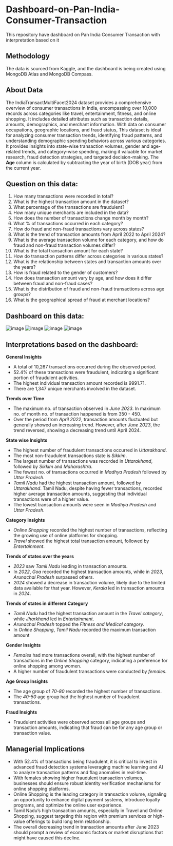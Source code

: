 # Dashboard-on-Pan-India-Consumer-Transaction
This repository have dashboard on Pan India Consumer Transaction with interpretation based on it

## Methodology
The data is sourced from Kaggle, and the dashboard is being created using MongoDB Atlas and MongoDB Compass.

## About Data
The IndiaTransactMultiFacet2024 dataset provides a comprehensive overview of consumer transactions in India, encompassing over 10,000 records across categories like travel, entertainment, fitness, and online shopping. It includes detailed attributes such as transaction details, amounts, demographics, and merchant information. With data on consumer occupations, geographic locations, and fraud status, This dataset is ideal for analyzing consumer transaction trends, identifying fraud patterns, and understanding demographic spending behaviors across various categories. It provides insights into state-wise transaction volumes, gender and age-related trends, and category-wise spending, making it valuable for market research, fraud detection strategies, and targeted decision-making.
The **Age** column is calculated by subtracting the year of birth (DOB year) from the current year.

## Question on this data:

1. How many transactions were recorded in total?
2. What is the highest transaction amount in the dataset?
3. What percentage of the transactions are fraudulent?
4. How many unique merchants are included in the data?
5. How does the number of transactions change month by month?
6. What % of  transactions occurred in each category?
7. How do fraud and non-fraud transactions vary across states?
8. What is the trend of transaction amounts from April 2022 to April 2024?
9. What is the average transaction volume for each category, and how do fraud and non-fraud transaction volumes differ?
10. What is the total transaction amount for each state?
11. How do transaction patterns differ across categories in various states?
12. What is the relationship between states and transaction amounts over the years?
13. How is fraud related to the gender of customers?
14. How does transaction amount vary by age, and how does it differ between fraud and non-fraud cases?
15. What is the distribution of fraud and non-fraud transactions across age groups?
16. What is the geographical spread of fraud at merchant locations?


## Dashboard on this data:
![image](https://github.com/user-attachments/assets/972db74e-676e-4c60-b3ae-489528de5ca0)
![image](https://github.com/user-attachments/assets/a074ff99-d79c-4535-b72d-28663d172421)
![image](https://github.com/user-attachments/assets/2a6b7596-e1b4-4aaf-b9df-aeb8f2437e25)
![image](https://github.com/user-attachments/assets/20484920-d6e0-4794-8982-ba29ca30b285)


## Interpretations based on the dashboard:

**General Insights**

- A total of 10,267 transactions occurred during the observed period.
- 52.4% of these transactions were fraudulent, indicating a significant portion of fraudulent activities.
- The highest individual transaction amount recorded is 9991.71.
- There are 1,347 unique merchants involved in the dataset.

**Trends over Time**

- The maximum no. of transaction observed in _June 2023_. In maximum no. of month no. of transaction happened is from 350 - 450.
- Over the period from _April 2022_, transaction amounts fluctuated but generally showed an increasing trend. However, after _June 2023_, the trend reversed, showing a decreasing trend until April 2024.

**State wise Insights**

- The highest number of fraudulent transactions occurred in _Uttarakhand_.
- The most non-fraudulent transactions state is _Sikkim_.
- The largest number of transactions was recorded in _Uttarakhand_, followed by _Sikkim_ and _Maharashtra_.
- The fewest no. of transactions occurred in _Madhya Pradesh_ followed by _Uttar Pradesh_.
- _Tamil Nadu_ had the highest transaction amount, followed by _Uttarakhand_. Tamil Nadu, despite having fewer transactions, recorded higher average transaction amounts, suggesting that individual transactions were of a higher value.
- The lowest transaction amounts were seen in _Madhya Pradesh_ and _Uttar Pradesh_.

**Category Insights**

- _Online Shopping_ recorded the highest number of transactions, reflecting the growing use of online platforms for shopping.
- _Travel_ showed the highest total transaction amount, followed by _Entertainment_.

**Trends of states over the years**

- _2023_ saw _Tamil Nadu_ leading in transaction amounts.
- In _2022_, _Goa_ recorded the highest transaction amounts, while in _2023_, _Arunachal Pradesh_ surpassed others.
- _2024_ showed a decrease in transaction volume, likely due to the limited data available for that year. However, _Kerala_ led in transaction amounts in _2024_.

**Trends of states in different Category**

- _Tamil Nadu_ had the highest transaction amount in the _Travel category_, while _Jharkhand_ led in _Entertainment_.
- _Arunachal Pradesh_ topped the _Fitness and Medical category_.
- In _Online Shopping_, _Tamil Nadu_ recorded the maximum transaction amount

**Gender Insights**

- _Females_ had more transactions overall, with the highest number of transactions in the _Online Shopping_ category, indicating a preference for online shopping among women.
- A higher number of fraudulent transactions were conducted by _females_.

**Age Group Insights**

- The age group of _70-80_ recorded the highest number of transactions.
- The _40-50_ age group had the highest number of fraudulent transactions.

**Fraud Insights**

- Fraudulent activities were observed across all age groups and transaction amounts, indicating that fraud can be for any age group or transaction value.

## Managerial Implications

- With 52.4% of transactions being fraudulent, it is critical to invest in advanced fraud detection systems leveraging machine learning and AI to analyze transaction patterns and flag anomalies in real-time.
- With females showing higher fraudulent transaction volumes, businesses should ensure robust identity verification mechanisms for online shopping platforms.
- Online Shopping is the leading category in transaction volume, signaling an opportunity to enhance digital payment systems, introduce loyalty programs, and optimize the online user experience.
- Tamil Nadu’s high transaction amounts, especially in Travel and Online Shopping, suggest targeting this region with premium services or high-value offerings to build long term relationship.
- The overall decreasing trend in transaction amounts after June 2023 should prompt a review of economic factors or market disruptions that might have caused this decline.
